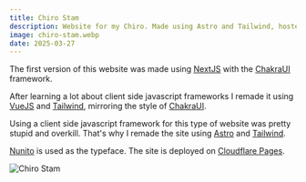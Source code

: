 ```yaml
---
title: Chiro Stam
description: Website for my Chiro. Made using Astro and Tailwind, hosted on Cloudflare Pages
image: chiro-stam.webp
date: 2025-03-27
---
```


The first version of this website was made using [NextJS](https://nextjs.org) with the [ChakraUI](https://chakra-ui.com) framework.

After learning a lot about client side javascript frameworks I remade it using [VueJS](https://vuejs.org/) and [Tailwind](https://tailwindcss.com/), mirroring the style of [ChakraUI](https://chakra-ui.com.).

Using a client side javascript framework for this type of website was pretty stupid and overkill. That's why I remade the site using [Astro](https://astro.build/) and [Tailwind](https://tailwindcss.com/).

[Nunito](https://fonts.google.com/specimen/Nunito) is used as the typeface. The site is deployed on [Cloudflare Pages](https://pages.cloudflare.com/).

![Chiro Stam](/images/projects/chiro-stam.webp)
